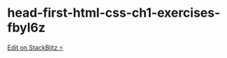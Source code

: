 # head-first-html-css-ch1-exercises-fbyl6z

[Edit on StackBlitz ⚡️](https://stackblitz.com/edit/head-first-html-css-ch1-exercises-fbyl6z)